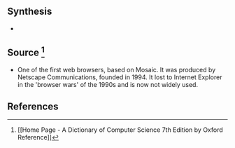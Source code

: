 ## Synthesis
- 
## Source [^1]
- One of the first web browsers, based on Mosaic. It was produced by Netscape Communications, founded in 1994. It lost to Internet Explorer in the 'browser wars' of the 1990s and is now not widely used.
## References

[^1]: [[Home Page - A Dictionary of Computer Science 7th Edition by Oxford Reference]]
